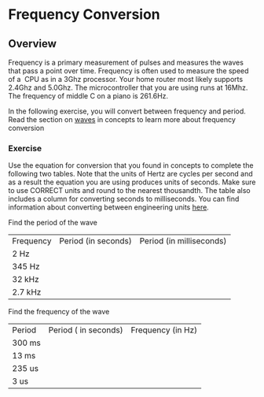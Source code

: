 # Frequency Conversion

## Overview

Frequency is a primary measurement of pulses and measures the waves that pass a point over time. Frequency is often used to measure the speed of a  CPU as in a 3Ghz processor. Your home router most likely supports 2.4Ghz and 5.0Ghz. The microcontroller that you are using runs at 16Mhz. The frequency of middle C on a piano is 261.6Hz.

In the following exercise, you will convert between frequency and period. Read the section on [waves](https://www.google.com/url?q=https://docs.google.com/document/d/1BmZbXzxnD2j17QToSZ9jeZmnP7burwfksfQq2v4zu-Y/edit%23heading%3Dh.r3kc4sg9zrj4&sa=D&ust=1587613173942000) in concepts to learn more about frequency conversion

### Exercise

Use the equation for conversion that you found in concepts to complete the following two tables. Note that the units of Hertz are cycles per second and as a result the equation you are using produces units of seconds. Make sure to use CORRECT units and round to the nearest thousandth. The table also includes a column for converting seconds to milliseconds. You can find information about converting between engineering units [here](https://www.google.com/url?q=https://docs.google.com/document/d/1BmZbXzxnD2j17QToSZ9jeZmnP7burwfksfQq2v4zu-Y/edit%23heading%3Dh.77xfwnlk7wp2&sa=D&ust=1587613173943000).

Find the period of the wave

|           |                     |                          |
| --------- | ------------------- | ------------------------ |
| Frequency | Period (in seconds) | Period (in milliseconds) |
| 2 Hz      |                     |                          |
| 345 Hz    |                     |                          |
| 32 kHz    |                     |                          |
| 2.7 kHz   |                     |                          |

Find the frequency of the wave

|        |                      |                   |
| ------ | -------------------- | ----------------- |
| Period | Period ( in seconds) | Frequency (in Hz) |
| 300 ms |                      |                   |
| 13 ms  |                      |                   |
| 235 us |                      |                   |
| 3 us   |                      |                   |
